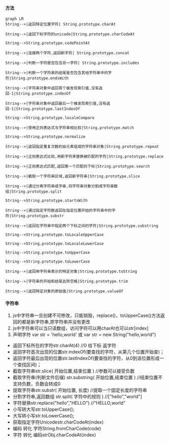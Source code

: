#### 方法
```
graph LR
String-->|返回特定位置字符| String.prototype.charAt

String-->|返回下标字符的unicode|String.prototype.charCodeAt

String-->String.prototype.codePointAt

String-->|连接两个字符,返回新字符| String.prototype.concat

String-->|判断一字符是否包含另一字符| String.prototype.includes

String-->|判断一个字符串的结尾是否包含其他字符串中的字符|String.prototype.endsWith

String-->|字符串对象中返回首个被发现索引值,没有返回-1|String.prototype.indexOf

String-->|字符串对象中返回最后一个被发现索引值,没有返回-1|String.prototype.lastIndexOf

String-->String.prototype.localeCompare

String-->|使用正则表达式与字符串相比较|String.prototype.match

String-->String.prototype.normalize

String-->|返回指定重复次数的由元素组成的字符串对象|String.prototype.repeat

String-->|正则表达式比较,用新字符来替换被匹配的字符|String.prototype.replace

String-->|正则表达式匹配,返回第一个匹配的下标|String.prototype.search

String-->|截取一个字符串区域,返回新字符串|String.prototype.slice

String-->|通过分离字符串成字串,将字符串对象分割成字符串数组|String.prototype.split

String-->String.prototype.startsWith

String-->|通过指定字符数返回在指定位置开始的字符串中的字符|String.prototype.substr

String-->|返回在字符串中指定两个下标之间的字符|String.prototype.substring

String-->String.prototype.toLocaleUpperCase

String-->String.prototype.toLocaleLowerCase

String-->String.prototype.toUpperCase

String-->String.prototype.toLowerCase

String-->|返回用字符串表示的特定对象|String.prototype.toString

String-->|字符串的开始和结尾去除空格|String.prototype.trim

String-->|返回特定对象的原始值|String.prototype.valueOf
```

#### 字符串
1. js中字符串一旦创建不可修改，只能销毁，replace()，toUpperCase()方法返回的都是新字符串,原字符串并没有更改
2. js中字符串可以当只读数组，访问字符可以用charAt也可以str[index]
3. 声明字符 var str = 'hello,world'  或  var str = new String("hello,world")

- 返回下标所在的字符str.charAt(4)  //0 给下标 返字符
- 返回字符首次出现的位置str.indexOf(要查找的字符，从第几个位置开始查)；
- 返回字符最后出现的位置str.lastIndexOf(要查找的字符，从0到该位置形成一个查找区间)；
- 截取字符串str.slice( 开始位置,结束位置 )  //参数可以接受负数
- 截取字符串(判断文件后缀) str.substring( 开始位置,结束位置 )  //结束位置不支持负数，负数会转成0
- 提取字符串str.substr( 开始位置, 长度) //提取一个固定长度的字符串
- 分割字符串,返回数组 str.split( 字符中的规则 )  //["hello","world"]
- 字符替换str.replace("hello","HELLO")  //"HELLO,world"
- 小写转大写str.toUpperCase();
- 大写转小写str.toLowerCase();
- 获取指定字符Unicodestr.charCodeAt(index)
- 编码 转化 字符String.fromCharCode(code)
- 字符 转化 编码strObj.charCodeAt(index)